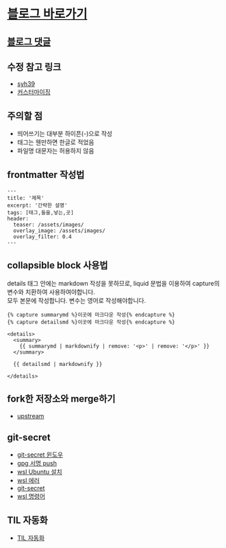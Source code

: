 # [블로그 바로가기](https://lala-ogu.github.io/)

## [블로그 댓글](https://c11oud.tistory.com/entry/GitHub-%EA%B9%83%ED%97%88%EB%B8%8C-%EB%B8%94%EB%A1%9C%EA%B7%B8-%EB%8C%93%EA%B8%80-%EA%B8%B0%EB%8A%A5-%EC%B6%94%EA%B0%80)

## 수정 참고 링크
- [syh39](https://syh39.github.io/blog/github_blog_setting/)
- [커스터마이징](https://www.wonseoko.com/jekyll/minimal-mistakes/)

## 주의할 점
- 띄어쓰기는 대부분 하이픈(-)으로 작성
- 태그는 웬만하면 한글로 적었음
- 파일명 대문자는 허용하지 않음


## frontmatter 작성법
```
---
title: '제목'
excerpt: '간략한 설명'
tags: [태그,들을,넣는,곳]
header:
  teaser: /assets/images/
  overlay_image: /assets/images/
  overlay_filter: 0.4
---
```
## collapsible block 사용법
details 태그 안에는 markdown 작성을 못하므로, liquid 문법을 이용하여 capture의 변수와 치환하여 사용하여야합니다.  
모두 본문에 작성합니다. 변수는 영어로 작성해야합니다.
```liquid
{% capture summarymd %}이곳에 마크다운 작성{% endcapture %}
{% capture detailsmd %}이곳에 마크다운 작성{% endcapture %}

<details>
  <summary>
    {{ summarymd | markdownify | remove: '<p>' | remove: '</p>' }}
  </summary>
  
  {{ detailsmd | markdownify }}

</details>
```
## fork한 저장소와 merge하기
- [upstream](https://wikidocs.net/74836)

## git-secret
- [git-secret 윈도우](https://github.com/sobolevn/git-secret/tree/v0.5.0)
- [gpg 서명 push]([https://stuffstuff.tistory.com/3](https://funveloper.tistory.com/153))
- [wsl Ubuntu 설치](https://velog.io/@darktrace1/%EC%9C%88%EB%8F%84%EC%9A%B011%EC%97%90-UbuntuWSL2-%EC%84%A4%EC%B9%98%ED%95%98%EA%B8%B0)
- [wsl 에러](https://learn.microsoft.com/ko-kr/windows/wsl/install-manual#step-4---download-the-linux-kernel-update-package)
- [git-secret](https://kimmj.github.io/git/git-secret/)
- [wsl 명령어](https://velog.io/@donghak/wsl)

## TIL 자동화
- [TIL 자동화](https://seulog.netlify.app/etc/TILGitHubAction/)
